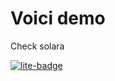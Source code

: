 # Voici demo

Check solara

[![lite-badge](https://jupyterlite.rtfd.io/en/latest/_static/badge.svg)](https://www.mosphere.fr/voicitest)

